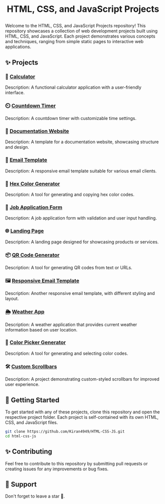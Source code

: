 # <p align="center">HTML, CSS, and JavaScript Projects</p>

Welcome to the HTML, CSS, and JavaScript Projects repository! This repository showcases a collection of web development projects built using HTML, CSS, and JavaScript. Each project demonstrates various concepts and techniques, ranging from simple static pages to interactive web applications.

## ✨ Projects

### 🧮 <a href="" target="_blank">Calculator</a> 

Description: A functional calculator application with a user-friendly interface.

### ⏲️ <a href="#" target="_blank">Countdown Timer</a> 

Description: A countdown timer with customizable time settings.

### 📄 <a href="#" target="_blank">Documentation Website</a> 

Description: A template for a documentation website, showcasing structure and design.

### 📧 <a href="#" target="_blank">Email Template</a> 

Description: A responsive email template suitable for various email clients.

### 🎨 <a href="#" target="_blank">Hex Color Generator</a> 

Description: A tool for generating and copying hex color codes.

### 📝 <a href="#" target="_blank">Job Application Form</a> 

Description: A job application form with validation and user input handling.

### 🌐 <a href="#" target="_blank">Landing Page</a> 

Description: A landing page designed for showcasing products or services.

### 📦 <a href="#" target="_blank">QR Code Generator</a> 

Description: A tool for generating QR codes from text or URLs.

### 🖼️ <a href="#" target="_blank">Responsive Email Template</a> 

Description: Another responsive email template, with different styling and layout.

### 🌦️ <a href="#" target="_blank">Weather App</a> 

Description: A weather application that provides current weather information based on user location.

### 🎨 <a href="https://color-picker-generator.netlify.app/" target="_blank">Color Picker Generator<a>

Description: A tool for generating and selecting color codes.

### 🛠️ <a href="https://custom-scrollbars.netlify.app/" target="_blank">Custom Scrollbars</a>

Description: A project demonstrating custom-styled scrollbars for improved user experience.

## 🚀 Getting Started

To get started with any of these projects, clone this repository and open the respective project folder. Each project is self-contained with its own HTML, CSS, and JavaScript files.

   ```bash
   git clone https://github.com/Kiran4949/HTML-CSS-JS.git
   cd html-css-js
   ```

## ✨ Contributing

Feel free to contribute to this repository by submitting pull requests or creating issues for any improvements or bug fixes.


## 🙌 Support

Don't forget to leave a star 🌟.
